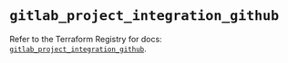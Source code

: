 # `gitlab_project_integration_github`

Refer to the Terraform Registry for docs: [`gitlab_project_integration_github`](https://registry.terraform.io/providers/gitlabhq/gitlab/18.3.0/docs/resources/project_integration_github).
